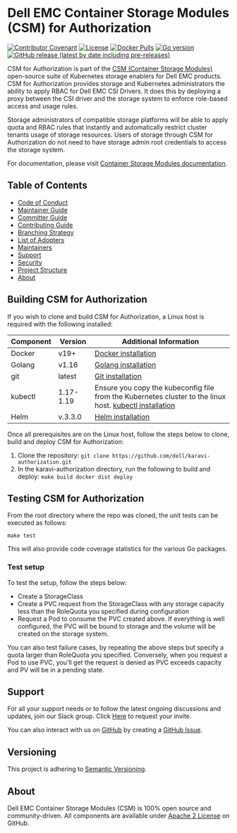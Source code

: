<!--
Copyright (c) 2021 Dell Inc., or its subsidiaries. All Rights Reserved.

Licensed under the Apache License, Version 2.0 (the "License");
you may not use this file except in compliance with the License.
You may obtain a copy of the License at

    http://www.apache.org/licenses/LICENSE-2.0
-->

# Dell EMC Container Storage Modules (CSM) for Authorization

[![Contributor Covenant](https://img.shields.io/badge/Contributor%20Covenant-v2.0%20adopted-ff69b4.svg)](https://github.com/dell/csm/blob/main/docs/CODE_OF_CONDUCT.md)
[![License](https://img.shields.io/github/license/dell/karavi-authorization)](LICENSE)
[![Docker Pulls](https://img.shields.io/docker/pulls/dellemc/csm-authorization-sidecar)](https://hub.docker.com/r/dellemc/csm-authorization-sidecar)
[![Go version](https://img.shields.io/github/go-mod/go-version/dell/karavi-authorization)](go.mod)
[![GitHub release (latest by date including pre-releases)](https://img.shields.io/github/v/release/dell/karavi-authorization?include_prereleases&label=latest&style=flat-square)](https://github.com/dell/karavi-authorization/releases/latest)

CSM for Authorization is part of the [CSM (Container Storage Modules)](https://github.com/dell/csm) open-source suite of Kubernetes storage enablers for Dell EMC products. CSM for Authorization provides storage and Kubernetes administrators the ability to apply RBAC for Dell EMC CSI Drivers. It does this by deploying a proxy between the CSI driver and the storage system to enforce role-based access and usage rules.

Storage administrators of compatible storage platforms will be able to apply quota and RBAC rules that instantly and automatically restrict cluster tenants usage of storage resources. Users of storage through CSM for Authorization do not need to have storage admin root credentials to access the storage system.

For documentation, please visit [Container Storage Modules documentation](https://dell.github.io/csm-docs/).

## Table of Contents

* [Code of Conduct](https://github.com/dell/csm/blob/main/docs/CODE_OF_CONDUCT.md)
* [Maintainer Guide](https://github.com/dell/csm/blob/main/docs/MAINTAINER_GUIDE.md)
* [Committer Guide](https://github.com/dell/csm/blob/main/docs/COMMITTER_GUIDE.md)
* [Contributing Guide](https://github.com/dell/csm/blob/main/docs/CONTRIBUTING.md)
* [Branching Strategy](https://github.com/dell/csm/blob/main/docs/BRANCHING.md)
* [List of Adopters](https://github.com/dell/csm/blob/main/ADOPTERS.md)
* [Maintainers](https://github.com/dell/csm/blob/main/docs/MAINTAINERS.md)
* [Support](https://github.com/dell/csm/blob/main/docs/SUPPORT.md)
* [Security](https://github.com/dell/csm/blob/main/docs/SECURITY.md)
* [Project Structure](./docs/PROJECT_STRUCTURE.md)
* [About](#about)

## Building CSM for Authorization

If you wish to clone and build CSM for Authorization, a Linux host is required with the following installed:

| Component       | Version   | Additional Information                                                                                                                     |
| --------------- | --------- | ------------------------------------------------------------------------------------------------------------------------------------------ |
| Docker          | v19+      | [Docker installation](https://docs.docker.com/engine/install/)                                                                                                    |
| Golang          | v1.16    | [Golang installation](https://github.com/travis-ci/gimme)                                                                                                         |
| git             | latest    | [Git installation](https://git-scm.com/book/en/v2/Getting-Started-Installing-Git)                                                                              |
| kubectl         | 1.17-1.19 | Ensure you copy the kubeconfig file from the Kubernetes cluster to the linux host. [kubectl installation](https://Kubernetes.io/docs/tasks/tools/install-kubectl/) |
| Helm            | v.3.3.0   | [Helm installation](https://helm.sh/docs/intro/install/)                                                                                                        |

Once all prerequisites are on the Linux host, follow the steps below to clone, build and deploy CSM for Authorization:

1. Clone the repository: `git clone https://github.com/dell/karavi-authorization.git`
1. In the karavi-authorization directory, run the following to build and deploy: `make build docker dist deploy`

## Testing CSM for Authorization

From the root directory where the repo was cloned, the unit tests can be executed as follows:

```
make test
```

This will also provide code coverage statistics for the various Go packages.

### Test setup

To test the setup, follow the steps below:

- Create a StorageClass
- Create a PVC request from the StorageClass with any storage capacity less than the RoleQuota you specified during configuration
- Request a Pod to consume the PVC created above. If everything is well configured, the PVC will be bound to storage and the volume will be created on the storage system.

You can also test failure cases, by repeating the above steps but specify a quota larger than RoleQuota you specified. Conversely, when you request a Pod to use PVC, you'll get the request is denied as PVC exceeds capacity and PV will be in a pending state.

## Support

For all your support needs or to follow the latest ongoing discussions and updates, join our Slack group. Click [Here](http://del.ly/Slack_request) to request your invite.

You can also interact with us on [GitHub](https://github.com/dell/csm) by creating a [GitHub Issue](https://github.com/dell/csm/issues).

## Versioning

This project is adhering to [Semantic Versioning](https://semver.org/).

## About

Dell EMC Container Storage Modules (CSM) is 100% open source and community-driven. All components are available
under [Apache 2 License](https://www.apache.org/licenses/LICENSE-2.0.html) on
GitHub.
